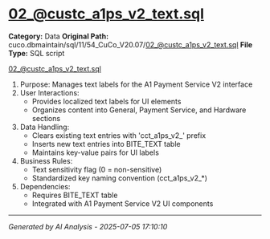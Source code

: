 # 02_@custc_a1ps_v2_text.sql

**Category:** Data
**Original Path:** cuco.dbmaintain/sql/11/54_CuCo_V20.07/02_@custc_a1ps_v2_text.sql
**File Type:** SQL script

02_@custc_a1ps_v2_text.sql
1. Purpose: Manages text labels for the A1 Payment Service V2 interface
2. User Interactions:
   - Provides localized text labels for UI elements
   - Organizes content into General, Payment Service, and Hardware sections
3. Data Handling:
   - Clears existing text entries with 'cct_a1ps_v2_' prefix
   - Inserts new text entries into BITE_TEXT table
   - Maintains key-value pairs for UI labels
4. Business Rules:
   - Text sensitivity flag (0 = non-sensitive)
   - Standardized key naming convention (cct_a1ps_v2_*)
5. Dependencies:
   - Requires BITE_TEXT table
   - Integrated with A1 Payment Service V2 UI components

---
*Generated by AI Analysis - 2025-07-05 17:10:10*
